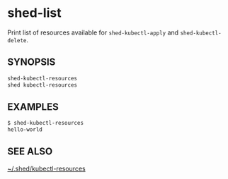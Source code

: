 # shed-list

Print list of resources available for `shed-kubectl-apply` and `shed-kubectl-delete`.

## SYNOPSIS

```bash
shed-kubectl-resources
shed kubectl-resources
```

## EXAMPLES
```bash
$ shed-kubectl-resources
hello-world
```

## SEE ALSO

[~/.shed/kubectl-resources](directory-kubectl-resources.md)